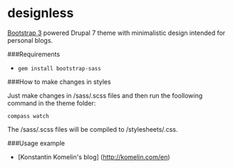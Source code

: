 designless
==========

[Bootstrap 3](https://github.com/twbs/bootstrap-sass) powered Drupal 7 theme with minimalistic design intended for personal blogs.

###Requirements

- `gem install bootstrap-sass`

###How to make changes in styles

Just make changes in /sass/.scss files and then run the foollowing command in the theme folder:

`compass watch`

The /sass/.scss files will be compiled to /stylesheets/.css.

###Usage example

- [Konstantin Komelin's blog] (http://komelin.com/en)
